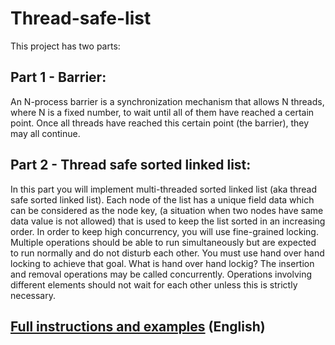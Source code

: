 # Thread-safe-list
This project has two parts: 

## Part 1 - Barrier:
An N-process barrier is a synchronization mechanism that allows N threads, where N is a fixed number, to wait until all of them have reached a certain point. Once all threads have reached this certain point (the barrier), they may all continue.

## Part 2 - Thread safe sorted linked list:
In this part you will implement multi-threaded sorted linked list (aka thread safe sorted linked list). Each node of the list has a unique field data which can be considered as the node key, (a situation when two nodes have same data value is not allowed) that is used to keep the list sorted in an increasing order.
In order to keep high concurrency, you will use fine-grained locking. Multiple operations should be able to run simultaneously but are expected to run normally and do not disturb each other. You must use hand over hand locking to achieve that goal.
What is hand over hand lockig?
The insertion and removal operations may be called concurrently. Operations involving different elements should not wait for each other unless this is strictly necessary.

## [Full instructions and examples](Instructions.pdf) (English)

